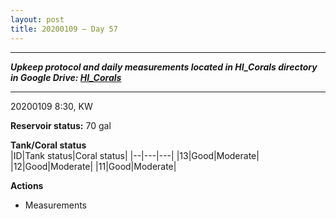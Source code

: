 ```yaml
---
layout: post
title: 20200109 – Day 57
---
```


---
***Upkeep protocol and daily measurements located in HI_Corals directory in Google Drive: [HI_Corals](https://drive.google.com/drive/u/1/folders/1Dxil5Lj1ynvuIuGDWx9_AyqkdplIcCZQ)***

---
20200109 8:30, KW

**Reservoir status:** 70 gal

**Tank/Coral status**  
|ID|Tank status|Coral status|
|--|---|---|
|13|Good|Moderate|
|12|Good|Moderate|
|11|Good|Moderate|

**Actions**  
- Measurements
